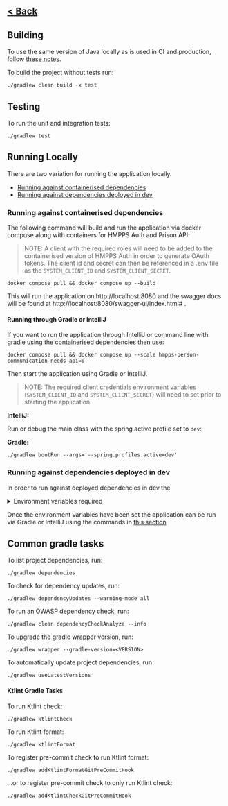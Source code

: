 [< Back](../README.md)
---

## Building

To use the same version of Java locally as is used in CI and production, follow [these notes](sdkman.md).

To build the project without tests run:

```
./gradlew clean build -x test
```

## Testing

To run the unit and integration tests:
```
./gradlew test 
```

## Running Locally

There are two variation for running the application locally.

- [Running against containerised dependencies](#running-against-containerised-dependencies)
- [Running against dependencies deployed in dev](#running-against-dependencies-deployed-in-dev)

### Running against containerised dependencies

The following command will build and run the application via docker compose along with containers for HMPPS Auth and Prison API.

> NOTE: A client with the required roles will need to be added to the containerised version of HMPPS Auth in order to generate OAuth tokens.
> The client id and secret can then be referenced in a .env file as the `SYSTEM_CLIENT_ID` and `SYSTEM_CLIENT_SECRET`.

```
docker compose pull && docker compose up --build
```

This will run the application on http://localhost:8080 and the swagger docs will be found at http://localhost:8080/swagger-ui/index.html# .

#### Running through Gradle or IntelliJ

If you want to run the application through IntelliJ or command line with gradle using the containerised dependencies then use:

```
docker compose pull && docker compose up --scale hmpps-person-communication-needs-api=0 
```  

Then start the application using Gradle or IntelliJ.

> NOTE: The required client credentials environment variables (`SYSTEM_CLIENT_ID` and `SYSTEM_CLIENT_SECRET`) will need to set prior to starting the application.

**IntelliJ:**

Run or debug the main class with the spring active profile set to `dev`:

**Gradle:**

```
./gradlew bootRun --args='--spring.profiles.active=dev'
```

### Running against dependencies deployed in dev

In order to run against deployed dependencies in dev the 

<details>
<summary>Environment variables required</summary>
<br>
Note, client credentials from the dev namespace (hmpps-person-communication-needs-api-dev) kubernetes secrets.

```
SYSTEM_CLIENT_ID=<Extract from k8s namespace>
SYSTEM_CLIENT_SECRET=<Extract from k8s namespace>
HMPPS_AUTH_URL=https://sign-in-dev.hmpps.service.justice.gov.uk/auth
PRISON_API_BASE_URL=https://prison-api-dev.prison.service.justice.gov.uk
```
</details>

Once the environment variables have been set the application can be run via Gradle or IntelliJ using the commands in [this section](#running-through-gradle-or-intellij)

## Common gradle tasks

To list project dependencies, run:

```
./gradlew dependencies
```

To check for dependency updates, run:
```
./gradlew dependencyUpdates --warning-mode all
```

To run an OWASP dependency check, run:
```
./gradlew clean dependencyCheckAnalyze --info
```

To upgrade the gradle wrapper version, run:
```
./gradlew wrapper --gradle-version=<VERSION>
```

To automatically update project dependencies, run:
```
./gradlew useLatestVersions
```

#### Ktlint Gradle Tasks

To run Ktlint check:
```
./gradlew ktlintCheck
```

To run Ktlint format:
```
./gradlew ktlintFormat
```

To register pre-commit check to run Ktlint format:
```
./gradlew addKtlintFormatGitPreCommitHook 
```

...or to register pre-commit check to only run Ktlint check:
```
./gradlew addKtlintCheckGitPreCommitHook
```